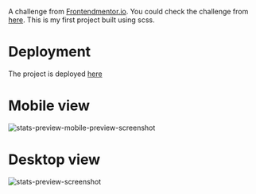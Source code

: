 A challenge from [Frontendmentor.io](https://www.frontendmentor.io/home). You could check the challenge from [here](https://www.frontendmentor.io/challenges/stats-preview-card-component-8JqbgoU62/hub/stats-preview-card-component-gLK3MNJC5).
This is my first project built using scss.

# Deployment
The project is deployed [here](https://bucolic-starburst-9aa4d1.netlify.app/)

# Mobile view
![stats-preview-mobile-preview-screenshot](https://user-images.githubusercontent.com/77191306/170579586-cb6a6951-c2f8-4b3d-8ee7-860de781b008.JPG)


# Desktop view
![stats-preview-screenshot](https://user-images.githubusercontent.com/77191306/170578739-bc356a5b-a734-4192-a00f-415c09769d42.JPG)


